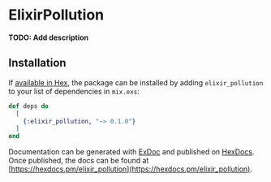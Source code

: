 # ElixirPollution

**TODO: Add description**

## Installation

If [available in Hex](https://hex.pm/docs/publish), the package can be installed
by adding `elixir_pollution` to your list of dependencies in `mix.exs`:

```elixir
def deps do
  [
    {:elixir_pollution, "~> 0.1.0"}
  ]
end
```

Documentation can be generated with [ExDoc](https://github.com/elixir-lang/ex_doc)
and published on [HexDocs](https://hexdocs.pm). Once published, the docs can
be found at [https://hexdocs.pm/elixir_pollution](https://hexdocs.pm/elixir_pollution).

